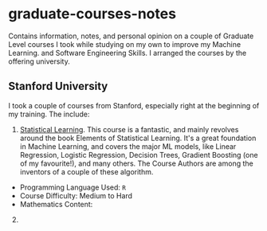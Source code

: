 # graduate-courses-notes
Contains information, notes, and personal opinion on a couple of Graduate Level courses I took while studying on my own to improve my Machine Learning. and Software Engineering Skills.
I arranged the courses by the offering university.
## Stanford University
I took a couple of courses from Stanford, especially right at the beginning of my training. The include:
1. [Statistical Learning](https://lagunita.stanford.edu/courses/HumanitiesScience/StatLearning/Winter2014/courseware/d9820868fd3642f19ee45e273e3dfafa/).
This course is a fantastic, and mainly revolves around the book Elements of Statistical Learning. It's a great foundation in Machine Learning, and covers the major ML models, like Linear Regression, Logistic Regression, Decision Trees, Gradient Boosting (one of my favourite!), and many others. The Course Authors are among the inventors of a couple of these algorithm.
- Programming Language Used: `R`
- Course Difficulty: Medium to Hard
- Mathematics Content: 

2.
